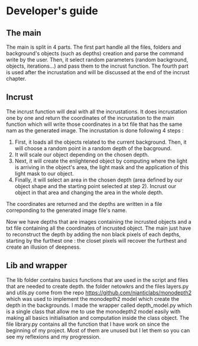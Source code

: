 # Developer's guide

## The main

The main is split in 4 parts. The first part handle all the files, folders and background's objects (such as depths) creation and parse the command write by the user. Then, it select random parameters (random background, objects, iterations...) and pass them to the incrust function. The fourth part is used after the incrustation and will be discussed at the end of the incrust chapter.

## Incrust

The incrust function will deal with all the incrustations. It does incrustation one by one and return the coordinates of the incrustation to the main function which will write those coordinates in a txt file that has the same nam as the generated image. The incrustation is done following 4 steps :

1. First, it loads all the objects related to the current background. Then, it will choose a random point in a random depth of the bacground.
2. It will scale our object depending on the chosen depth.
3. Next, it will create the enlightened object by computing where the light is arriving in the object's area, the light mask and the application of this light mask to our object.
4. Finally, it will select an area in the chosen depth (area defined by our object shape and the starting point selected at step 2). Incrust our object in that area and changing the area in the whole depth.

The coordinates are returned and the depths are written in a file correponding to the generated image file's name.

Now we have depths that are images containing the incrusted objects and a txt file containing all the coordinates of incrusted object. The main just have to reconstruct the depth by adding the non black pixels of each depths, starting by the furthest one : the closet pixels will recover the furthest and create an illusion of deepness.

## Lib and wrapper

The lib folder contains basics functions that are used in the script and files that are needed to create depth. the folder netowkrs and the files layers.py and utils.py come from the repo <https://github.com/nianticlabs/monodepth2> which was used to implement the monodepth2 model which create the depth in the backgrounds. I made the wrapper called depth_model.py which is a single class that allow me to use the monodepth2 model easily with making all basics initialisation and computation inside the class object. The file library.py contains all the function that I have work on since the beginning of my project. Most of them are unused but I let them so you can see my reflexions and my progression.